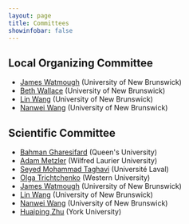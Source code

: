 ```yaml
---
layout: page
title: Committees
showinfobar: false
---
```


## Local Organizing Committee
- [James Watmough](https://www.unb.ca/faculty-staff/directory/science-fr-math/watmough-james.html) (University of New Brunswick)
- [Beth Wallace](https://www.unb.ca/fredericton/conference-services/about/team.html) (University of New Brunswick)
- [Lin Wang](https://www.unb.ca/faculty-staff/directory/science-fr-math/wang-lin.html) (University of New Brunswick)
- [Nanwei Wang](https://www.unb.ca/faculty-staff/directory/science-fr-math/wang-nanwei.html) (University of New Brunswick)

## Scientific Committee
- [Bahman Gharesifard](https://gharesifard.github.io/) (Queen's University)
- [Adam Metzler](https://www.wlu.ca/academics/faculties/faculty-of-science/faculty-profiles/adam-metzler/index.html) (Wilfred Laurier University)
- [Seyed Mohammad Taghavi](http://www2.gch.ulaval.ca/smtag/people.html) (Université Laval)
- [Olga Trichtchenko](https://otrich.github.io/) (Western University)
- [James Watmough](https://www.unb.ca/faculty-staff/directory/science-fr-math/watmough-james.html) (University of New Brunswick)
- [Lin Wang](https://www.unb.ca/faculty-staff/directory/science-fr-math/wang-lin.html) (University of New Brunswick)
- [Nanwei Wang](https://www.unb.ca/faculty-staff/directory/science-fr-math/wang-nanwei.html) (University of New Brunswick)
- [Huaiping Zhu](https://huaiping.mathstats.yorku.ca/) (York University)
